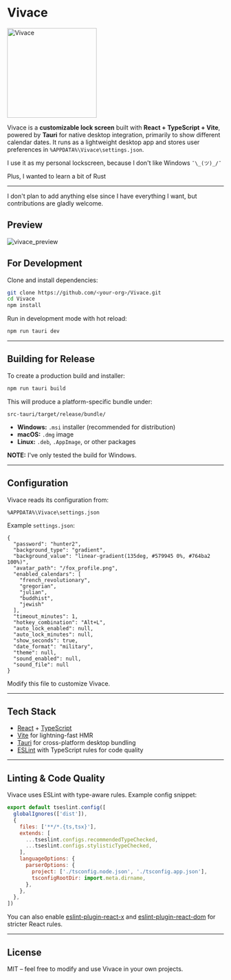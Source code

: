# Vivace
<img width="208" height="208" alt="Vivace" src="https://github.com/user-attachments/assets/8ba8384a-6a62-4c98-acac-6c67cad173e8" />

Vivace is a **customizable lock screen** built with **React + TypeScript + Vite**, powered by **Tauri** for native desktop integration, primarily to show different calendar dates.
It runs as a lightweight desktop app and stores user preferences in `%APPDATA%\Vivace\settings.json`.

I use it as my personal lockscreen, because I don't like Windows `¯\_(ツ)_/¯`

Plus, I wanted to learn a bit of Rust

---

I don't plan to add anything else since I have everything I want, but contributions are gladly welcome.

## Preview
![vivace_preview](https://github.com/user-attachments/assets/665ceaa6-9710-444c-9441-a239a586217d)

## For Development

Clone and install dependencies:

```bash
git clone https://github.com/<your-org>/Vivace.git
cd Vivace
npm install
```

Run in development mode with hot reload:

```bash
npm run tauri dev
```

---

## Building for Release

To create a production build and installer:

```bash
npm run tauri build
```

This will produce a platform-specific bundle under:

```
src-tauri/target/release/bundle/
```

- **Windows:** `.msi` installer (recommended for distribution)
- **macOS:** `.dmg` image
- **Linux:** `.deb`, `.AppImage`, or other packages

**NOTE:** I've only tested the build for Windows.

---

## Configuration

Vivace reads its configuration from:

```
%APPDATA%\Vivace\settings.json
```

Example `settings.json`:

```jsonc
{
  "password": "hunter2",
  "background_type": "gradient",
  "background_value": "linear-gradient(135deg, #579945 0%, #764ba2 100%)",
  "avatar_path": "/fox_profile.png",
  "enabled_calendars": [
    "french_revolutionary",
    "gregorian",
    "julian",
    "buddhist",
    "jewish"
  ],
  "timeout_minutes": 1,
  "hotkey_combination": "Alt+L",
  "auto_lock_enabled": null,
  "auto_lock_minutes": null,
  "show_seconds": true,
  "date_format": "military",
  "theme": null,
  "sound_enabled": null,
  "sound_file": null
}
```

Modify this file to customize Vivace.

---

## Tech Stack

- [React](https://react.dev/) + [TypeScript](https://www.typescriptlang.org/)
- [Vite](https://vitejs.dev/) for lightning-fast HMR
- [Tauri](https://tauri.app/) for cross-platform desktop bundling
- [ESLint](https://eslint.org/) with TypeScript rules for code quality

---

## Linting & Code Quality

Vivace uses ESLint with type-aware rules. Example config snippet:

```js
export default tseslint.config([
  globalIgnores(['dist']),
  {
    files: ['**/*.{ts,tsx}'],
    extends: [
      ...tseslint.configs.recommendedTypeChecked,
      ...tseslint.configs.stylisticTypeChecked,
    ],
    languageOptions: {
      parserOptions: {
        project: ['./tsconfig.node.json', './tsconfig.app.json'],
        tsconfigRootDir: import.meta.dirname,
      },
    },
  },
])
```

You can also enable [eslint-plugin-react-x](https://github.com/Rel1cx/eslint-react/tree/main/packages/plugins/eslint-plugin-react-x) and [eslint-plugin-react-dom](https://github.com/Rel1cx/eslint-react/tree/main/packages/plugins/eslint-plugin-react-dom) for stricter React rules.

---

## License

MIT – feel free to modify and use Vivace in your own projects.
